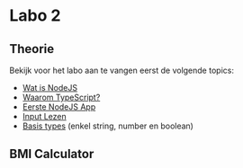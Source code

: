 # Labo 2

## Theorie

Bekijk voor het labo aan te vangen eerst de volgende topics:

* [Wat is NodeJS](../nodejs-+-typescript/wat-is-nodejs.md)
* [Waarom TypeScript?](../nodejs-+-typescript/waarom-typescript.md)
* [Eerste NodeJS App](../nodejs-+-typescript/eerste-nodejs-app.md)
* [Input Lezen](../nodejs-+-typescript/input-lezen.md)
* [Basis types](../nodejs-+-typescript/type-systeem/basic-types.md) (enkel string, number en boolean)

## BMI Calculator
